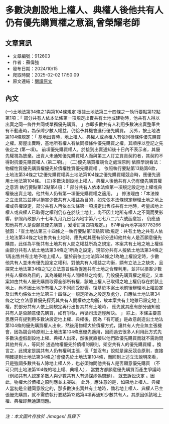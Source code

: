 # 多數決創設地上權人、典權人後他共有人仍有優先購買權之意涵,曾榮耀老師

## 文章資訊
- 文章編號：912603
- 作者：蘇偉強
- 發布日期：2024/10/15
- 爬取時間：2025-02-02 17:50:09
- 原文連結：[閱讀原文](https://real-estate.get.com.tw/Columns/detail.aspx?no=912603)

## 內文
(一)土地法第34條之1與第104條規定
根據土地法第三十四條之一執行要點第12點第1項：「
部分共有人依本法條第一項規定出賣共有土地或建物時，他共有人得以出賣之同一條件共同或單獨優先購買。
」亦即多數共有人利用多數決出賣整筆共有不動產時，為保障少數人權益，仍給予其機會進行優先購買。
另外，按土地法第104條規定：「
基地出賣時，地上權人、典權人或承租人有依同樣條件優先購買之權。房屋出賣時，基地所有權人有依同樣條件優先購買之權。其順序以登記之先後定之
(第一項)。
前項優先購買權人，於接到出賣通知後十日內不表示者，其優先權視為放棄。出賣人未通知優先購買權人而與第三人訂立買賣契約者，其契約不得對抗優先購買權人
(第二項)。」
(二)優先購買權競合之處理原則
依照學說看法：
物權性質優先購買權優先於債權性質優先購買權
。
依照執行要點第13點第6款，土地法第34條之1之優先購買權與土地法第104條之優先購買權競合時，應優先適用土地法第104條。
(三)多數決創設地上權人、典權人後他共有人仍有優先購買權之意涵
執行要點第12點第4項：「
部分共有人依本法條第一項規定設定地上權或典權後出賣土地，他共有人仍有第一項優先購買權之適用。
」
修法理由：「本法條之立法意旨並非以損害少數共有人權益為目的，如先依本法條規定辦理土地之地上權或典權設定，部分共有人再依本法條第一項規定出售該共有土地時，考量該地上權人或典權人已取得之權利仍存在於該土地上，尚不因土地所有權人之不同而受影響，參照內政部八十七年九月九日台內地字第八七七八二六六號函意旨，
仍應通知他共有人是否願意優先購買
，爰增訂第四項規定。」
87年台內地字第8778266號函：「查土地法第三十四條之一執行要點第10點第1款規定：共有土地之共有人依土地法第34條之1出售共有土地時，應先就其應有部分通知他共有人是否願意優先購買，此係為平衡共有土地共有人間之權益所為之規定。本案共有土地之地上權係由部分共有人依土地法第34條之1所為之設定，現部分共有人擬依土地法第34條之1再出售共有土地予地上權人。鑒於前依土地法第34條之1為地上權設定時，少數他共有人並未有優先設定之權利，對他共有人權益之均衡，顯有立法上之缺失，且探究土地法第34條之1之立法意旨係為促進共有土地之合理利用，並非以損害少數共有人權益為目的，其為兼顧共有人間權益之均衡，乃設優先購買權之規定，又本案如由共有人優先購買取得全部所有權，該地上權人已取得之地上權仍存在於該土地上，尚不因土地所有權人之不同而受影響。復基於本案土地前後辦理地上權設定及出售均係依土地法第三十四條之一規定所為之設定及處分，自應依土地法第34條之1之立法意旨優先探究其共有人間權益之均衡，故本案共有土地雖已設定地上權，於部分共有人依上開規定再行出售其共有土地時，
應先就其應有部分通知他共有人是否願意優先購買，如有爭執，再循司法途徑解決。
」
綜上，本條主要意思應只有提到用多數決設定地上權、典權後，因為「有可能」是故意創造出土地法第104條的優先購買權人出來，然後用物權大於債權方式，讓共有人完全無主張機會，因為競合時原則上土地法第104條應優先適用，因而過去很多人利用此方式先多數決虛假創設地上權、典權人出來，然後就直接以他們欲優先購買而就不需詢問其他共有人，等同於
透過物權優先於債權的原則，架空共有人的優先購買權
。換言之，此規定是說共有人仍有權利主張，但「並沒有」說就是違反競合原則，直接明確提到土地法第34條之1會優先於土地法第104條，而回到上述立法說明來看，
只是強調多數共有人除地上權人外，也必須詢問他共有人是否願意優先購買
（不可只問土地法第104條的地上權、典權人），
當雙方都願意優先購買而產生爭議時
（例如共有人認定多數人與少數共有人有通謀虛偽問題），
就去訴訟決定
。因此，物權大於債權之原則應並未突破。
此外，應注意的是，如果地上權人、典權人當初是全體同意設定的，那多數決出賣共有土地時，倘若地上權人、典權人已主張優先購買，就不需依執行要點第12點第4項再通知少數共有人。其原因係該地上權、典權即無通謀問題。

---
*注：本文圖片存放於 ./images/ 目錄下*
